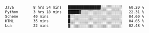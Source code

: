 <!--START_SECTION:waka-->

```txt
Java         8 hrs 54 mins   ███████████████░░░░░░░░░░   60.20 %
Python       3 hrs 18 mins   █████▓░░░░░░░░░░░░░░░░░░░   22.31 %
Scheme       40 mins         █░░░░░░░░░░░░░░░░░░░░░░░░   04.60 %
HTML         35 mins         █░░░░░░░░░░░░░░░░░░░░░░░░   04.05 %
Lua          22 mins         ▓░░░░░░░░░░░░░░░░░░░░░░░░   02.48 %
```

<!--END_SECTION:waka-->
